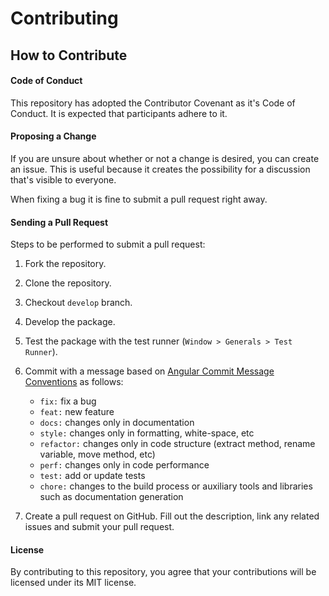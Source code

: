 # Contributing

## How to Contribute

#### Code of Conduct

This repository has adopted the Contributor Covenant as it's
Code of Conduct. It is expected that participants adhere to it.

#### Proposing a Change

If you are unsure about whether or not a change is desired,
you can create an issue. This is useful because it creates
the possibility for a discussion that's visible to everyone.

When fixing a bug it is fine to submit a pull request right away.

#### Sending a Pull Request

Steps to be performed to submit a pull request:

1. Fork the repository.
2. Clone the repository.
3. Checkout `develop` branch.
4. Develop the package.
5. Test the package with the test runner (`Window > Generals > Test Runner`).
6. Commit with a message based
   on [Angular Commit Message Conventions](https://gist.github.com/stephenparish/9941e89d80e2bc58a153) as follows:

    - `fix:` fix a bug
    - `feat:` new feature
    - `docs:` changes only in documentation
    - `style:` changes only in formatting, white-space, etc
    - `refactor:` changes only in code structure (extract method, rename variable, move method, etc)
    - `perf:` changes only in code performance
    - `test:` add or update tests
    - `chore:` changes to the build process or auxiliary tools and libraries such as documentation generation

7. Create a pull request on GitHub. Fill out the description, link any related issues and submit your pull request.

#### License

By contributing to this repository, you agree that your contributions will be licensed under its MIT license.
